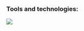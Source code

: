 ### Tools and technologies:

<img src="https://img.shields.io/badge/JAVA-008000?style=for-the-badge&logo=НАЗВАНИЕ ЛОГОТИПА&logoColor=ЦВЕТ ЛОГОТИПА"/>
